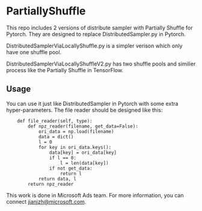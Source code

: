 # PartiallyShuffle

This repo includes 2 versions of distribute sampler with Partially Shuffle for Pytorch. They are designed to replace DistributedSampler.py in Pytorch.

DistributedSamplerViaLocallyShuffle.py is a simpler verison which only have one shuffle pool.

DistributedSamplerViaLocallyShuffleV2.py has two shuffle pools and similier process like the Partially Shuffle in TensorFlow.

## Usage

You can use it just like DistributedSampler in Pytorch with some extra hyper-parameters.
The file reader should be designed like this:

```
    def file_reader(self, type):
        def npz_reader(filename, get_data=False):
            ori_data = np.load(filename)
            data = dict()
            l = 0
            for key in ori_data.keys():
                data[key] = ori_data[key]
                if l == 0:
                    l = len(data[key])
                if not get_data:
                    return l
            return data, l
        return npz_reader
```

This work is done in Microsoft Ads team. For more information, you can connect jianjzh@microsoft.com.
